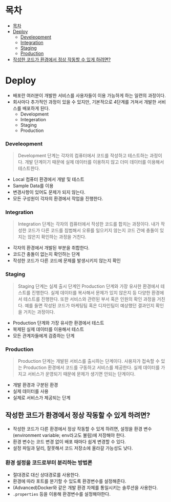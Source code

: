 # 목차
* [목차](#목차)
* [Deploy](#deploy)
    + [Develeopment](#develeopment)
    + [Integration](#integration)
    + [Staging](#staging)
    + [Production](#production)
* [작성한 코드가 환경에서 정상 작동할 수 있게 하려면?](#작성한-코드가-환경에서-정상-작동할-수-있게-하려면)

# Deploy

- 배포란 여러분이 개발한 서비스를 사용자들이 이용 가능하게 하는 일련의 과정이다.
- 회사마다 추가적인 과정이 있을 수 있지만, 기본적으로 4단계를 거쳐서 개발한 서비스를 배포하게 된다.
    - Development
    - Integeration
    - Staging
    - Production

### Develeopment

> Development 단계는 각자의 컴퓨터에서 코드를 작성하고 테스트하는 과정이다. 개발 단계이기 때문에 실제 데이터를 이용하지 않고 더미 데이터를 이용해서 테스트한다.
> 
- Local 컴퓨터 환경에서 개발 및 테스트
- Sample Data를 이용
- 변경사항이 있어도 문제가 되지 않는다.
- 모든 구성원이 각자의 환경에서 작업을 진행한다.

### Integration

> Integration 단계는 각자의 컴퓨터에서 작성한 코드를 합치는 과정이다. 내가 작성한 코드가 다른 코드를 침범해서 오류를 일으키지 않는지 코드 간에 충돌이 있지는 않은지 확인하는 과정을 거친다.
> 
- 각자의 환경에서 개발된 부분을 취합한다.
- 코드간 충돌이 없는지 확인하는 단계
- 작성한 코드가 다른 코드에 문제를 발생시키지 않는지 확인

### Staging

> Staging 단계는 실제 출시 단계인 Production 단계와 가장 유사한 환경에서 테스트를 진행한다. 실제 데이터를 복사해서 문제가 있지 않은지 등 다양한 환경에서 테스트를 진행한다. 또한 서비스와 관련된 부서 혹은 인원의 확인 과정을 거친다. 예를 들면 작성된 코드가 마케팅팀 혹은 디자인팀이 예상했던 결과인지 확인을 거치는 과정이다.
> 
- Production 단계와 가장 유사한 환경에서 테스트
- 복제된 실제 데이터를 이용해서 테스트
- 모든 관계자들에게 검증하는 단계

### Production

> Production 단계는 개발된 서비스를 출시하는 단계이다. 사용자가 접속할 수 있는 Production 환경에서 코드를 구동하고 서비스를 제공한다. 실제 데이터를 가지고 서비스가 운영되기 때문에 문제가 생기면 안되는 단계이다.
> 
- 개발 환경과 구분된 환경
- 실제 데이터를 사용
- 실제로 서비스가 제공되는 단계

## 작성한 코드가 환경에서 정상 작동할 수 있게 하려면?

- 작성한 코드가 다른 환경에서 정상 작동할 수 있게 하려면, 설정을 환경 변수(environment variable; env라고도 불림)에 저장해야 한다.
- 환경 변수는 코드 변경 없이 배포 때마다 쉽게 변경할 수 있다.
- 설정 파일과 달리, 잘못해서 코드 저장소에 올라갈 가능성도 낮다.

### 환경 설정을 코드로부터 분리하는 방법론

- 절대경로 대신 상대경로를 사용한다.
- 환경에 따라 포트를 분기할 수 있도록 환경변수를 설정해준다.
- (Advanced)Docker와 같은 개발 환경 자체를 통일시키는 솔루션을 사용한다.
- `.properties` 등을 이용해 환경변수를 설정해야한다.